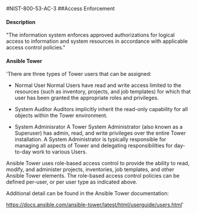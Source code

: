 #NIST-800-53-AC-3
##Access Enforcement
#### Description
"The information system enforces approved authorizations for logical access to information           and system resources in accordance with applicable access control policies."
#### Ansible Tower
'There are three types of Tower users that can be assigned:

- Normal User
Normal Users have read and write access limited to the resources
(such as inventory, projects, and job templates) for which that user
has been granted the appropriate roles and privileges.

- System Auditor
Auditors implicitly inherit the read-only capability for all objects
within the Tower environment.

- System Adminisrator
A Tower System Administrator (also known as a Superuser) has admin,
read, and write privileges over the entire Tower installation. A
System Administrator is typically responsible for managing all
aspects of Tower and delegating responsibilities for day-to-day
work to various Users.

Ansible Tower uses role-based access control to provide the ability
to read, modify, and administer projects, inventories, job templates,
and other Ansible Tower elements. The role-based access control policies
can be defined per-user, or per user type as indicated above.

Additional detail can be found in the Ansible Tower documentation:

https://docs.ansible.com/ansible-tower/latest/html/userguide/users.html'

